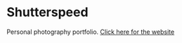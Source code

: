 # Shutterspeed
Personal photography portfolio.
[Click here for the website](https://shutterspeed.godaddysites.com/)
